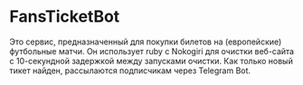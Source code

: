 # FansTicketBot

Это сервис, предназначенный для покупки билетов на (европейские) футбольные матчи. Он использует ruby с Nokogiri для очистки веб-сайта с 10-секундной задержкой между запусками очистки. Как только новый тикет найден, рассылаются подписчикам через Telegram Bot.
